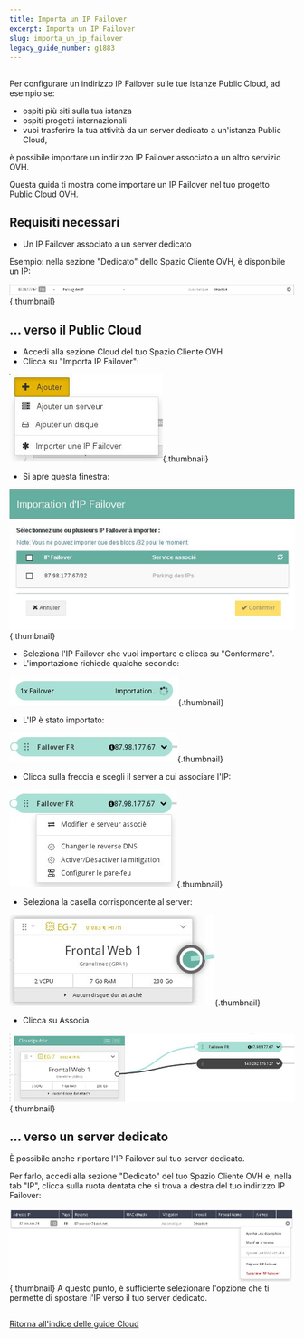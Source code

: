 ```yaml
---
title: Importa un IP Failover
excerpt: Importa un IP Failover
slug: importa_un_ip_failover
legacy_guide_number: g1883
---
```



## 
Per configurare un indirizzo IP Failover sulle tue istanze Public Cloud, ad esempio se:

- ospiti più siti sulla tua istanza 
- ospiti progetti internazionali
- vuoi trasferire la tua attività da un server dedicato a un'istanza Public Cloud, 

è possibile importare un indirizzo IP Failover associato a un altro servizio OVH.

Questa guida ti mostra come importare un IP Failover nel tuo progetto Public Cloud OVH.


## Requisiti necessari

- Un IP Failover associato a un server dedicato

Esempio: nella sezione "Dedicato" dello Spazio Cliente OVH, è disponibile un IP:

![](images/img_2817.jpg){.thumbnail}


## ... verso il Public Cloud

- Accedi alla sezione Cloud del tuo Spazio Cliente OVH
- Clicca su "Importa IP Failover":



![](images/img_2818.jpg){.thumbnail}

- Si apre questa finestra:



![](images/img_2819.jpg){.thumbnail}

- Seleziona l'IP Failover che vuoi importare e clicca su "Confermare".
- L'importazione richiede qualche secondo:



![](images/img_3810.jpg){.thumbnail}

- L'IP è stato importato:



![](images/img_3811.jpg){.thumbnail}

- Clicca sulla freccia e scegli il server a cui associare l'IP:



![](images/img_3812.jpg){.thumbnail}

- Seleziona la casella corrispondente al server:



![](images/img_3813.jpg){.thumbnail}

- Clicca su Associa



![](images/img_3814.jpg){.thumbnail}


## ... verso un server dedicato
È possibile anche riportare l'IP Failover sul tuo server dedicato.

Per farlo, accedi alla sezione "Dedicato" del tuo Spazio Cliente OVH e, nella tab "IP", clicca sulla ruota dentata che si trova a destra del tuo indirizzo IP Failover:

![](images/img_3300.jpg){.thumbnail}
A questo punto, è sufficiente selezionare l'opzione che ti permette di spostare l'IP verso il tuo server dedicato.


## 
[Ritorna all'indice delle guide Cloud]({legacy}1785)

